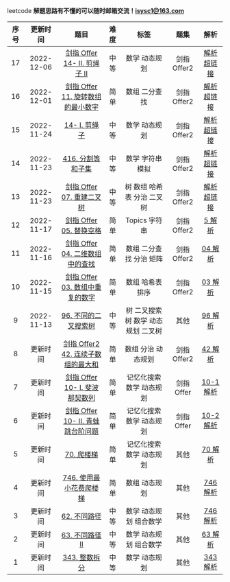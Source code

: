  leetcode
**解题思路有不懂的可以随时邮箱交流！isysc1@163.com**




| 序号      | 更新时间 | 题目    | 难度      | 标签 | 题集    | 解析        |
| :-----:        |    :------:   |     :---------: | :-------------:     |    :--------:   |        :-------: | :-------:   | 
|17|2022-12-06|  [剑指 Offer 14- II. 剪绳子 II](https://leetcode.cn/problems/jian-sheng-zi-ii-lcof/)     |                中等 |数学 动态规划   |  剑指Offer2 | [解析超链接](https://github.com/isysc1/leetcode/blob/master/src/main/java/leetcode/love/offer2/Solution14_2.java)
|16|2022-12-01|  [剑指 Offer 11. 旋转数组的最小数字](https://leetcode.cn/problems/xuan-zhuan-shu-zu-de-zui-xiao-shu-zi-lcof/comments/)     |                简单 |数组 二分查找   |  剑指Offer2 | [解析超链接](https://github.com/isysc1/leetcode/blob/master/src/main/java/leetcode/love/offer2/Solution11.java)
|15|2022-11-24|  [14- I. 剪绳子](https://leetcode.cn/problems/jian-sheng-zi-lcof/)     |                中等 |数学 动态规划   |  剑指Offer2 | [解析超链接](https://github.com/isysc1/leetcode/blob/master/src/main/java/leetcode/love/offer2/Solution14_1.java)
|14|2022-11-23|  [416. 分割等和子集](https://leetcode.cn/problems/partition-equal-subset-sum/)     |                中等 |数学 字符串 模拟    |  剑指Offer2 | [解析超链接](https://github.com/isysc1/leetcode/blob/master/src/main/java/leetcode/love/offer2/Solution101.java)
|13|2022-11-23|  [剑指 Offer 07. 重建二叉树](https://leetcode.cn/problems/ti-huan-kong-ge-lcof/)     |                中等 |树 数组 哈希表 分治 二叉树   |  剑指Offer2 | [解析超链接](https://github.com/isysc1/leetcode/blob/master/src/main/java/leetcode/love/offer2/Solution7.java)
|12|2022-11-17|  [剑指 Offer 05. 替换空格](https://leetcode.cn/problems/ti-huan-kong-ge-lcof/)     |                简单 |Topics 字符串    |  剑指Offer2 | [5 解析](https://github.com/isysc1/leetcode/blob/master/src/main/java/leetcode/love/offer2/Solution5.java)
|11|2022-11-16|  [剑指 Offer 04. 二维数组中的查找](https://leetcode.cn/problems/er-wei-shu-zu-zhong-de-cha-zhao-lcof/)     |                简单 |数组 二分查找 分治 矩阵    |  剑指Offer2 | [04 解析](https://github.com/isysc1/leetcode/blob/master/src/main/java/leetcode/love/offer2/Solution4.java)
|10|2022-11-15|  [剑指 Offer 03. 数组中重复的数字](https://leetcode.cn/problems/shu-zu-zhong-zhong-fu-de-shu-zi-lcof/)     |                简单 |数组 哈希表 排序   |  剑指Offer2 | [03 解析](https://github.com/isysc1/leetcode/blob/master/src/main/java/leetcode/love/offer2/Solution3.java)
|9|2022-11-13|  [96. 不同的二叉搜索树](https://leetcode.cn/problems/unique-binary-search-trees/)     |                中等 |树 二叉搜索树 数学 动态规划 二叉树   | 其他 | [96 解析](https://github.com/isysc1/leetcode/blob/master/src/main/java/leetcode/love/other/Solution96.java)
|8|更新时间|  [剑指 Offer2 42. 连续子数组的最大和](https://leetcode.cn/problems/lian-xu-zi-shu-zu-de-zui-da-he-lcof/)     |                简单 |数组 分治 动态规划 | 剑指Offer2 | [42 解析](https://github.com/isysc1/leetcode/blob/master/src/main/java/leetcode/love/offer2/Solution42.java)
|7|更新时间|  [剑指 Offer 10- I. 斐波那契数列](https://leetcode.cn/problems/fei-bo-na-qi-shu-lie-lcof/)     |            简单 |记忆化搜索 数学 动态规划 | 剑指Offer | [10-1 解析](https://github.com/isysc1/leetcode/blob/master/src/main/java/leetcode/love/offer1/Solution10.java)
|6|更新时间|  [剑指 Offer 10- II. 青蛙跳台阶问题](https://leetcode.cn/problems/qing-wa-tiao-tai-jie-wen-ti-lcof/)     |                简单 |记忆化搜索 数学 动态规划 | 剑指Offer | [10-2 解析](https://github.com/isysc1/leetcode/blob/master/src/main/java/leetcode/love/offer1/Solution10.java)
|5|更新时间| [70. 爬楼梯](https://leetcode.cn/problems/climbing-stairs/submissions/)     |                简单 |记忆化搜索 数学 动态规划 | 其他 | [70 解析](https://github.com/isysc1/leetcode/blob/master/src/main/java/leetcode/love/other/Solution74.java)
|4|更新时间| [746. 使用最小花费爬楼梯](https://leetcode.cn/problems/min-cost-climbing-stairs/)     |                简单 |数组 动态规划 | 其他 | [746 解析](https://github.com/isysc1/leetcode/blob/master/src/main/java/leetcode/love/other/Solution746.java)
|3|更新时间| [62. 不同路径](https://leetcode.cn/problems/unique-paths/)     |                中等 |数学 动态规划 组合数学  | 其他 | [746 解析](https://github.com/isysc1/leetcode/blob/master/src/main/java/leetcode/love/other/Solution62.java)
|2|更新时间|  [63. 不同路径 II](https://leetcode.cn/problems/unique-paths-ii/)     |                中等 |数学 动态规划 组合数学  | 其他 | [63 解析](https://github.com/isysc1/leetcode/blob/master/src/main/java/leetcode/love/other/Solution63.java)
|1|更新时间| [343. 整数拆分](https://leetcode.cn/problems/integer-break/)     |                中等 |数学 动态规划  | 其他 | [343 解析](https://github.com/isysc1/leetcode/blob/master/src/main/java/leetcode/love/other/Solution343.java)
